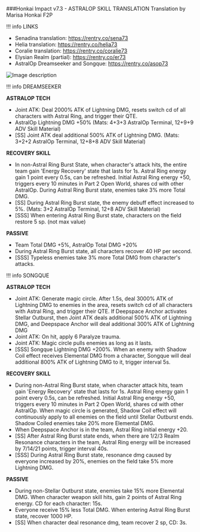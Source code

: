 ###Honkai Impact v7.3 - ASTRALOP SKILL TRANSLATION
Translation by Marisa Honkai F2P

!!! info
	LINKS
- Senadina translation: https://rentry.co/sena73
- Helia translation: https://rentry.co/helia73
- Coralie translation: https://rentry.co/coralie73
- Elysian Realm (partial): https://rentry.co/er73
- AstralOp Dreamseeker and Songque: https://rentry.co/asop73

![Image description](https://i.imgur.com/Jd1sgDF.jpeg)

!!! info
	DREAMSEEKER

**ASTRALOP TECH**
- Joint ATK: Deal 2000% ATK of Lightning DMG, resets switch cd of all characters with Astral Ring, and trigger their QTE.
- AstralOp Lightning DMG +50%
(Mats: 4+3+3 AstralOp Terminal, 12+9+9 ADV Skill Material)
- [SS] Joint ATK deal additional 500% ATK of Lightning DMG.
(Mats: 3+2+2 AstralOp Terminal, 12+8+8 ADV Skill Material)

**RECOVERY SKILL**
- In non-Astral Ring Burst State, when character's attack hits, the entire team gain 'Energy Recovery' state that lasts for 1s. Astral Ring energy gain 1 point every 0.5s, can be refreshed. Initial Astral Ring energy +50, triggers every 10 minutes in Part 2 Open World, shares cd with other AstralOp. During Astral Ring Burst state, enemies take 3% more Total DMG.
- [SS] During Astral Ring Burst state, the enemy debuff effect increased to 5%.
(Mats: 3+2 AstralOp Terminal, 12+8 ADV Skill Material)
- [SSS] When entering Astral Ring Burst state, characters on the field restore 5 sp. (not max value)

**PASSIVE**
- Team Total DMG +5%, AstralOp Total DMG +20%
- During Astral Ring Burst state, all characters recover 40 HP per second.
- [SSS] Typeless enemies take 3% more Total DMG from character's attacks.

!!! info
	SONGQUE

**ASTRALOP TECH**
- Joint ATK: Generate magic circle. After 1.5s, deal 3000% ATK of Lightning DMG to enemies in the area, resets switch cd of all characters with Astral Ring, and trigger their QTE. If Deepspace Anchor activates Stellar Outburst, then Joint ATK deals additional 500% ATK of Lightning DMG, and Deepspace Anchor will deal additional 300% ATK of Lightning DMG
- Joint ATK: On hit, apply 6 Paralyze trauma.
- Joint ATK: Magic circle pulls enemies as long as it lasts.
- [SSS] Songque Lightning DMG +200%. When an enemy with Shadow Coil effect receives Elemental DMG from a character, Songque will deal additional 800% ATK of Lightning DMG to it, trigger interval 5s.

**RECOVERY SKILL**
- During non-Astral Ring Burst state, when character attack hits, team gain 'Energy Recovery' state that lasts for 1s. Astral Ring energy gain 1 point every 0.5s, can be refreshed. Initial Astral Ring energy +50, triggers every 10 minutes in Part 2 Open World, shares cd with other AstralOp. When magic circle is generated, Shadow Coil effect will continuously apply to all enemies on the field until Stellar Outburst ends. Shadow Coiled enemies take 20% more Elemental DMG.
- When Deepspace Anchor is in the team, Astral Ring initial energy +20.
- [SS] After Astral Ring Burst state ends, when there are 1/2/3 Realm Resonance characters in the team, Astral Ring energy will be increased by 7/14/21 points, trigger interval 40s.
- [SSS] During Astral Ring Burst state, resonance dmg caused by everyone increased by 20%, enemies on the field take 5% more Lightning DMG.

**PASSIVE**
- During non-Stellar Outburst state, enemies take 15% more Elemental DMG. When character weapon skill hits, gain 2 points of Astral Ring energy. CD for each character: 15s.
- Everyone receive 15% less Total DMG. When entering Astral Ring Burst state, recover 1000 HP.
- [SS] When character deal resonance dmg, team recover 2 sp, CD: 3s.